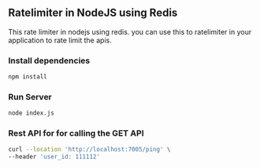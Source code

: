 ## Ratelimiter in NodeJS using Redis

This rate limiter in nodejs using redis. you can use this to ratelimiter in your application to rate limit the apis.

### Install dependencies

```bash
npm install
```

### Run Server

```bash
node index.js
```


### Rest API for for calling the GET API

```bash
curl --location 'http://localhost:7005/ping' \
--header 'user_id: 111112' 
```
